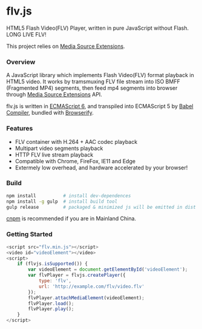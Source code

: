 
flv.js
======
HTML5 Flash Video(FLV) Player, written in pure JavaScript without Flash. LONG LIVE FLV!

This project relies on [Media Source Extensions][].

### Overview
A JavaScript library which implements Flash Video(FLV) format playback in HTML5 video. It works by tramsmuxing FLV file stream into ISO BMFF (Fragmented MP4) segments,  then feed mp4 segments into browser through [Media Source Extensions][] API.

flv.js is written in [ECMAScript 6][], and transpiled into ECMAScript 5 by [Babel Compiler][], bundled with [Browserify][].

[Media Source Extensions]: https://w3c.github.io/media-source/
[ECMAScript 6]: https://github.com/lukehoban/es6features
[Babel Compiler]: https://babeljs.io/
[Browserify]: http://browserify.org/

### Features
- FLV container with H.264 + AAC codec playback
- Multipart video segments playback
- HTTP FLV live stream playback
- Compatible with Chrome, FireFox, IE11 and Edge
- Extermely low overhead, and hardware accelerated by your browser!

### Build
```bash
npm install          # install dev-dependences
npm install -g gulp  # install build tool
gulp release         # packaged & minimized js will be emitted in dist folder
```

[cnpm](https://github.com/cnpm/cnpm) is recommended if you are in Mainland China.

### Getting Started
```js
<script src="flv.min.js"></script>
<video id="videoElement"></video>
<script>
    if (flvjs.isSupported()) {
        var videoElement = document.getElementById('videoElement');
        var flvPlayer = flvjs.createPlayer({
            type: 'flv',
            url: 'http://example.com/flv/video.flv'
        });
        flvPlayer.attachMediaElement(videoElement);
        flvPlayer.load();
        flvPlayer.play();
    }
</script>
```